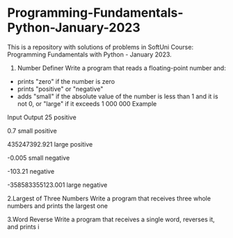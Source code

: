 # Programming-Fundamentals-Python-January-2023
This is a repository with solutions of problems in SoftUni Course: Programming Fundamentals with Python - January 2023.

1. Number Definer
Write a program that reads a floating-point number and:
- prints "zero" if the number is zero
- prints "positive" or "negative"
- adds "small" if the absolute value of the number is less than 1 and it is not 0, or "large" if it exceeds 1 000 000
Example

Input              Output
25                 positive

0.7                small positive

435247392.921      large positive

-0.005             small negative

-103.21            negative

-358583355123.001  large negative

2.Largest of Three Numbers
Write a program that receives three whole numbers and prints the largest one

3.Word Reverse
Write a program that receives a single word, reverses it, and prints i